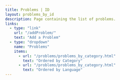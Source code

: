 ```yaml
---
title: Problems | ID
layout: problems_by_id
description: Page containing the list of problems.
links:
  - type: "link"
    url: "/addProblem/"
    text: "Add a Problem"
  - type: "dropdown"
    name: "Problems"
    items:
      - url: "/problems/problems_by_category.html"
        text: "Ordered by Category"
      - url: "/problems/problems_by_category.html"
        text: "Ordered by Language"
---
```

